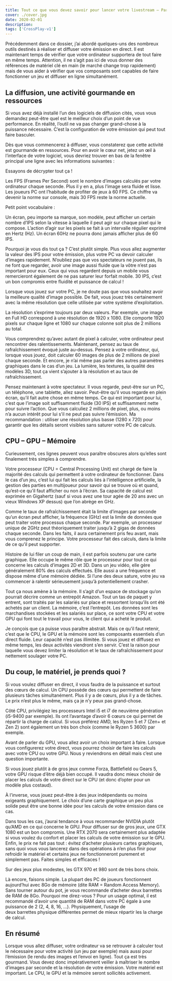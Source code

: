 ```yaml
---
title: Tout ce que vous devez savoir pour lancer votre livestream – Partie 4
cover: ./cover.jpg
date: 2020-02-01
description:
tags: ['CrossPlay-v1']
---
```


Précédemment dans ce dossier, j’ai abordé quelques-uns des nombreux outils destinés à réaliser et diffuser votre émission en direct. Il est maintenant temps de vérifier que votre ordinateur supportera de tout faire en même temps. Attention, il ne s’agit pas ici de vous donner des références de matériel clé en main (le marché change trop rapidement) mais de vous aider à vérifier que vos composants sont capables de faire fonctionner un jeu et diffuser en ligne simultanément.

## La diffusion, une activité gourmande en ressources 

Si vous avez déjà installé l’un des logiciels de diffusion cités, vous vous demandez peut-être quel est le meilleur choix d’un point de vue performance. En réalité, l’outil ne va pas changer grand-chose à la puissance nécessaire. C’est la configuration de votre émission qui peut tout faire basculer.

Dès que vous commencerez à diffuser, vous constaterez que cette activité est gourmande en ressources. Pour en avoir le cœur net, jetez un œil à l’interface de votre logiciel, vous devriez trouver en bas de la fenêtre principal une ligne avec les informations suivantes :

Essayons de décrypter tout ça !

Les FPS (Frames Per Second) sont le nombre d’images calculés par votre ordinateur chaque seconde. Plus il y en a, plus l’image sera fluide et lisse. Les joueurs PC ont l’habitude de profiter de jeux à 60 FPS. Ce chiffre va devenir la norme sur console, mais 30 FPS reste la norme actuelle.

Petit point vocabulaire :

Un écran, peu importe sa marque, son modèle, peut afficher un certain nombre d’IPS selon la vitesse à laquelle il peut agir sur chaque pixel qui le compose. L’action d’agir sur les pixels se fait à un intervalle régulier exprimé en Hertz (Hz). Un écran 60Hz ne pourra donc jamais afficher plus de 60 IPS.

Pourquoi je vous dis tout ça ? C’est plutôt simple. Plus vous allez augmenter la valeur des IPS pour votre émission, plus votre PC va devoir calculer d’images rapidement. N’oubliez pas que vos spectateurs ne jouent pas, ils ne font que regarder, avoir une image aussi fluide que la vôtre n’est pas important pour eux. Ceux qui vous regardent depuis un mobile vous remercieront également de ne pas saturer leur forfait mobile. 30 IPS, c’est un bon compromis entre fluidité et puissance de calcul !

Lorsque vous jouez sur votre PC, je ne doute pas que vous souhaitez avoir la meilleure qualité d’image possible. De fait, vous jouez très certainement avec la même résolution que celle utilisée par votre système d’exploitation.

La résolution s’exprime toujours par deux valeurs. Par exemple, une image en Full HD correspond à une résolution de 1920 x 1080. Elle comporte 1920 pixels sur chaque ligne et 1080 sur chaque colonne soit plus de 2 millions au total.

Vous comprendrez qu’avec autant de pixel à calculer, votre ordinateur peut rencontrer des ralentissements. Maintenant, pensez au taux de rafraîchissement évoqué juste au-dessus. Pensez à votre ordinateur, qui, lorsque vous jouez, doit calculer 60 images de plus de 2 millions de pixel chaque seconde. Et encore, je n’ai même pas parler des autres paramètres graphiques dans le cas d’un jeu. La lumière, les textures, la qualité des modèles 3D, tout ça vient s’ajouter à la résolution et au taux de rafraîchissement.

Pensez maintenant à votre spectateur. Il vous regarde, peut-être sur un PC, un téléphone, une tablette, allez savoir. Peut-être qu’il vous regarde en plein écran, qu’il fait autre chose en même temps. Ce qui est important pour lui, c’est que l’image soit suffisamment fluide (30 IPS) et suffisamment nette pour suivre l’action. Que vous calculiez 2 millions de pixel, plus, ou moins n’a aucun intérêt pour lui s’il ne peut pas suivre l’émission. Ma recommandation : utiliser une résolution plus basse (1280 x 720) pour garantir que les détails seront visibles sans saturer votre PC de calculs.

## CPU – GPU – Mémoire 

Curieusement, ces lignes peuvent vous paraître obscures alors qu’elles sont finalement très simples à comprendre.

Votre processeur (CPU = Central Processing Unit) est chargé de faire la majorité des calculs qui permettent à votre ordinateur de fonctionner. Dans le cas d’un jeu, c’est lui qui fait les calculs liés à l’intelligence artificielle, la gestion des parties en multijoueur pour savoir qui se trouve où et quand, qu’est-ce qu’il faut afficher ou non à l’écran. Sa capacité de calcul est exprimée en Gigahertz (sauf si vous avez une tour agée de 20 ans avec un vieux Windows XP dessus) que l’on abrège en GHz.

Comme le taux de rafraîchissement était la limite d’images par seconde qu’un écran peut afficher, la fréquence (GHz) est la limite de données que peut traiter votre processus chaque seconde. Par exemple, un processeur unique de 2GHz peut théoriquement traiter jusqu’à 2 gigas de données chaque seconde. Dans les faits, il aura certainement pris feu avant, mais vous comprenez le principe. Votre processeur fait des calculs, dans la limite de ce qu’il peut supporter.

Histoire de lui filer un coup de main, il est parfois soutenu par une carte graphique. Elle occupe le même rôle que le processeur pour tout ce qui concerne les calculs d’images 2D et 3D. Dans un jeu vidéo, elle gère généralement 80% des calculs effectués. Elle aussi a une fréquence et dispose même d’une mémoire dédiée. Si l’une des deux sature, votre jeu va commencer à ralentir sérieusement jusqu’à potentiellement crasher.

Tout ça nous amène à la mémoire. Il s’agit d’un espace de stockage qu’on pourrait décrire comme un entrepôt Amazon. Tout un tas de paquet y entrent, sont traités par les salariés sur place et ressortent lorsqu’ils ont été achetés par un client. La mémoire, c’est l’entrepôt. Les données sont les marchandises stockées et les salariés sur place, ce sont votre CPU et votre GPU qui font tout le travail pour vous, le client qui a acheté le produit.

Je conçois que ça puisse vous paraître abstrait. Mais ce qu’il faut retenir, c’est que le CPU, le GPU et la mémoire sont les composants essentiels d’un direct fluide. Leur capacité n’est pas illimitée. Si vous jouez et diffusez en même temps, les deux activités viendront s’en servir. C’est la raison pour laquelle vous devez limiter la résolution et le taux de rafraîchissement pour nettement soulager votre PC.

## Du coup, le matériel, je prends quoi ? 

Si vous voulez diffuser en direct, il vous faudra de la puissance et surtout des cœurs de calcul. Un CPU possède des cœurs qui permettent de faire plusieurs tâches simultanément. Plus il y a de cœurs, plus il y a de tâches. Le prix n’est plus le même, mais ça je n’y peux pas grand-chose.

Côté CPU, privilégiez les processeurs Intel i5 et i7 de neuvième génération (i5-9400 par exemple). Ils ont l’avantage d’avoir 6 cœurs ce qui permet de répartir la charge de calcul. Si vous préférez AMD, les Ryzen 5 et 7 (Zen+ et Zen 2) sont également un très bon choix (comme le Ryzen 5 3600) par exemple.

Avant de parler du GPU, vous allez avoir un choix important à faire. Lorsque vous configurerez votre direct, vous pourrez choisir de faire les calculs avec votre CPU ou votre GPU. Nous y reviendrons en détail mais c’est une question importante.

Si vous jouez plutôt à de gros jeux comme Forza, Battlefield ou Gears 5, votre GPU risque d’être déjà bien occupé. Il vaudra donc mieux choisir de placer les calculs de votre direct sur le CPU (et donc d’opter pour un modèle plus costaud).

À l’inverse, vous jouez peut-être à des jeux indépendants ou moins exigeants graphiquement. Le choix d’une carte graphique un peu plus solide peut être une bonne idée pour les calculs de votre émission dans ce cas.

Dans tous les cas, j’aurai tendance à vous recommander NVIDIA plutôt qu’AMD en ce qui concerne le GPU. Pour diffuser sur de gros jeux, une GTX 1080 est un bon compromis. Une RTX 2070 sera certainement plus adaptée si vous voulez du confort et placer les calculs de votre émission sur le GPU. Enfin, le prix ne fait pas tout : évitez d’acheter plusieurs cartes graphiques, sans quoi vous vous lancerez dans des opérations à n’en plus finir pour refroidir le matériel et certains jeux ne fonctionneront purement et simplement pas. Faites simples et efficaces !

Sur des jeux plus modestes, les GTX 970 et 980 sont de très bons choix.

Là encore, faisons simple. La plupart des PC de joueurs fonctionnent aujourd’hui avec 8Go de mémoire (dite RAM = Random Access Memory). Sans tourner autour du pot, je vous recommande d’acheter deux barrettes de RAM de 8Go. Pourquoi me direz-vous ? Pour un usage optimal, il est recommandé d’avoir une quantité de RAM dans votre PC égale à une puissance de 2 (2, 4, 8, 16, …). Physiquement, l’usage de deux barrettes physique différentes permet de mieux répartir les la charge de calcul.

## En résumé 

Lorsque vous allez diffuser, votre ordinateur va se retrouver à calculer tout le nécessaire pour votre activité (un jeu par exemple) mais aussi pour l’émission (le rendu des images et l’envoi en ligne). Tout ça est très gourmand. Vous devez donc impérativement veiller à maîtriser le nombre d’images par seconde et la résolution de votre émission. Votre matériel est important. Le CPU, le GPU et la mémoire seront sollicités activement.
